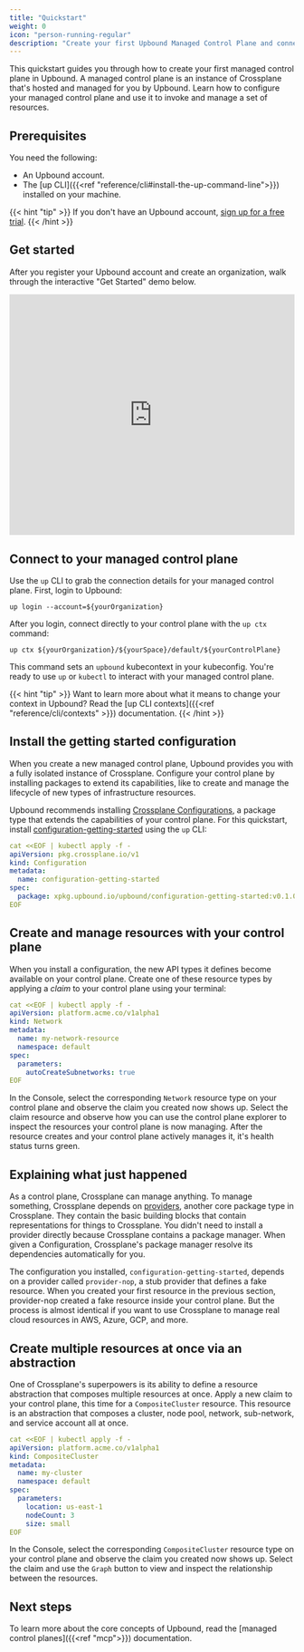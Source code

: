 ```yaml
---
title: "Quickstart"
weight: 0
icon: "person-running-regular"
description: "Create your first Upbound Managed Control Plane and connect it to your cloud provider."
---
```


This quickstart guides you through how to create your first managed control
plane in Upbound. A managed control plane is an instance of Crossplane that's hosted and managed for you by Upbound. Learn how to configure your managed control plane and use it to invoke and manage a set of resources.

## Prerequisites

You need the following:

- An Upbound account.
- The [up CLI]({{<ref "reference/cli#install-the-up-command-line">}}) installed on your machine.

{{< hint "tip" >}}
If you don't have an Upbound account, [sign up for a free trial](https://accounts.upbound.io/register).
{{< /hint >}}

## Get started

After you register your Upbound account and create an organization, walk through the interactive "Get
Started" demo below.

<div style="position: relative; padding-bottom: calc(76.04621072088725% + 42px); height: 0;"><iframe src="https://app.supademo.com/embed/clvydptrx0ty8phe2252uwuzz" allow="clipboard-write" frameborder="0" webkitallowfullscreen="true" mozallowfullscreen="true" allowfullscreen style="position: absolute; top: 0; left: 0; width: 100%; height: 100%;"></iframe></div>

## Connect to your managed control plane

Use the `up` CLI to grab the connection details for your managed control plane. First, login to Upbound:

```shell
up login --account=${yourOrganization}
```

After you login, connect directly to your control plane with the `up ctx` command:

```shell
up ctx ${yourOrganization}/${yourSpace}/default/${yourControlPlane}
```

This command sets an `upbound` kubecontext in your kubeconfig. You're ready to use `up` or `kubectl` to interact with your managed control plane.

{{< hint "tip" >}}
Want to learn more about what it means to change your context in Upbound? Read the [up CLI contexts]({{<ref "reference/cli/contexts" >}}) documentation.
{{< /hint >}}

## Install the getting started configuration

When you create a new managed control plane, Upbound provides you with a fully isolated instance of Crossplane. Configure your control plane by installing packages to extend its capabilities, like to create and manage the lifecycle of new types of infrastructure resources. 

Upbound recommends installing [Crossplane Configurations](https://docs.crossplane.io/latest/concepts/packages/), a package type that extends the capabilities of your control plane. For this quickstart, install [configuration-getting-started](https://marketplace.upbound.io/configurations/upbound/configuration-getting-started/latest) using the `up` CLI:

```yaml
cat <<EOF | kubectl apply -f -
apiVersion: pkg.crossplane.io/v1
kind: Configuration
metadata:
  name: configuration-getting-started
spec:
  package: xpkg.upbound.io/upbound/configuration-getting-started:v0.1.0
EOF
```

## Create and manage resources with your control plane

When you install a configuration, the new API types it defines become available on your control plane. Create one of these resource types by applying a _claim_ to your control plane using your terminal:

```yaml
cat <<EOF | kubectl apply -f -
apiVersion: platform.acme.co/v1alpha1
kind: Network
metadata:
  name: my-network-resource
  namespace: default
spec:
  parameters:
    autoCreateSubnetworks: true
EOF
```

In the Console, select the corresponding `Network` resource type on your control plane and observe the claim you created now shows up. Select the claim resource and observe how you can use the control plane explorer to inspect the resources your control plane is now managing. After the resource creates and your control plane actively manages it, it's health status turns green.

## Explaining what just happened

As a control plane, Crossplane can manage anything. To manage something, Crossplane depends on [providers](https://docs.crossplane.io/latest/concepts/providers/), another core package type in Crossplane. They contain the basic building blocks that contain representations for things to Crossplane. You didn't need to install a provider directly because Crossplane contains a package manager. When given a Configuration, Crossplane's package manager resolve its dependencies automatically for you.

The configuration you installed, `configuration-getting-started`, depends on a provider called `provider-nop`, a stub provider that defines a fake resource. When you created your first resource in the previous section, provider-nop created a fake resource inside your control plane. But the process is almost identical if you want to use Crossplane to manage real cloud resources in AWS, Azure, GCP, and more.

## Create multiple resources at once via an abstraction

One of Crossplane's superpowers is its ability to define a resource abstraction that composes multiple resources at once. Apply a new claim to your control plane, this time for a `CompositeCluster` resource. This resource is an abstraction that composes a cluster, node pool, network, sub-network, and service account all at once.

```yaml
cat <<EOF | kubectl apply -f -
apiVersion: platform.acme.co/v1alpha1
kind: CompositeCluster
metadata:
  name: my-cluster
  namespace: default
spec:
  parameters:
    location: us-east-1
    nodeCount: 3
    size: small
EOF
```

In the Console, select the corresponding `CompositeCluster` resource type on your control plane and observe the claim you created now shows up. Select the claim and use the `Graph` button to view and inspect the relationship between the resources.

## Next steps

To learn more about the core concepts of Upbound, read the [managed control planes]({{<ref "mcp">}}) documentation.
